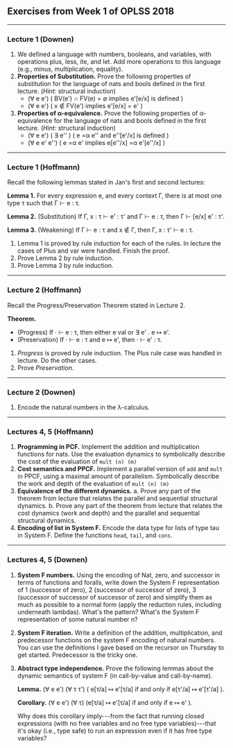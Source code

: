 ## Exercises from Week 1 of OPLSS 2018

---

### Lecture 1 (Downen)

1. We defined a language with numbers, booleans, and variables, with operations plus, less, ite, and let.  Add more operations to this language (e.g., minus, multiplication, equality).
2. **Properties of Substitution.** Prove the following properties of
   substitution for the language of nats and bools defined in the first lecture. (*Hint:* structural induction)
     + (∀ e  e') ( BV(e') ∩ FV(e) = ∅ implies e'[e/x] is defined )
     + (∀ e  e') ( x ∉ FV(e') implies e'[e/x] = e' )
3. **Properties of α-equivalence.** Prove the following properties of α-equivalence for the language of nats and bools defined in the first lecture. (*Hint:* structural induction)
   + (∀ e e') ( ∃ e'' ) ( e =α e'' and e''[e'/x] is defined )
   + (∀ e e' e'') ( e =α e' implies e[e''/x] =α e'[e''/x] )

---

### Lecture 1 (Hoffmann)

Recall the following lemmas stated in Jan's first and second lectures:

**Lemma 1.** For every expression e, and every context Γ, there is at most one type τ such that Γ ⊢ e : τ.

**Lemma 2.** (Substitution) If Γ, x : τ ⊢ e' : τ' and Γ ⊢ e : τ, then
Γ ⊢ [e/x] e' : τ'.

**Lemma 3.** (Weakening) If Γ ⊢ e : τ and x ∉ Γ, then Γ, x : τ' ⊢ e : τ.

1. Lemma 1 is proved by rule induction for each of the rules.  In lecture the cases of Plus and var were handled.  Finish the proof.
2. Prove Lemma 2 by rule induction.
3. Prove Lemma 3 by rule induction.

---

### Lecture 2 (Hoffmann)

Recall the Progress/Preservation Theorem stated in Lecture 2.

**Theorem.**
+ (Progress) If ⋅ ⊢ e : τ, then either e val or ∃ e' . e ↦ e'.
+ (Preservation) If ⋅ ⊢ e : τ and e ↦ e', then ⋅ ⊢ e' : τ.

1. *Progress* is proved by rule induction. The Plus rule case was handled in lecture.  Do the other cases.
2. Prove *Preservation*.

---

### Lecture 2 (Downen)
1. Encode the natural numbers in the λ-calculus.

---

### Lectures 4, 5 (Hoffmann)

1. **Programming in PCF.** Implement the addition and multiplication functions for nats. Use the evaluation dynamics to symbolically describe the cost of the evaluation of `mult (n) (m)`
2. **Cost semantics and PPCF.** Implement a parallel version of `add` and `mult` in PPCF, using a maximal amount of parallelism. Symbolically describe the work and depth of the evaluation of `mult (n) (m)`
3. **Equivalence of the different dynamics.**
   a. Prove any part of the theorem from lecture that relates the parallel and sequential structural dynamics.
   b. Prove any part of the theorem from lecture that relates the cost dynamics (work and depth) and the parallel and sequential structural dynamics.
4. **Encoding of list in System F.** Encode the data type for lists of type tau in System F. Define the functions `head`, `tail`, and `cons`.

---

### Lectures 4, 5 (Downen)

1. **System F numbers.** Using the encoding of Nat, zero, and successor in terms of functions and foralls, write down the System F representation of 1 (successor of zero), 2 (successor of successor of zero), 3 (successor of successor of successor of zero) and simplify them as much as possible to a normal form (apply the reduction rules, including underneath lambdas). What's the pattern? What's the System F representation of some natural number n?
2. **System F iteration.** Write a definition of the addition, multiplication, and predecessor functions on the system F encoding of natural numbers. You can use the definitions I gave based on the recursor on Thursday to get started. Predecessor is the tricky one.
3. **Abstract type independence.** Prove the following lemmas about the dynamic
   semantics of system F (in call-by-value and call-by-name).

   **Lemma.** (∀ e e') (∀ τ τ') ( e[τ/a] ↦ e'[τ/a] if and only if  e[τ'/a] ↦ e'[τ'/a] ).

   **Corollary.** (∀ e e') (∀ τ) (e[τ/a] ↦ e'[τ/a] if and only if e ↦ e' ).

   Why does this corollary imply---from the fact that running closed expressions (with no free variables and no free type variables)---that it's okay (i.e., type safe) to run an expression even if it has free type variables?
